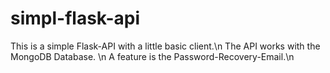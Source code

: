 # simpl-flask-api
This is a simple Flask-API with a little basic client.\n 
The API works with the MongoDB Database. \n
A feature is the Password-Recovery-Email.\n
